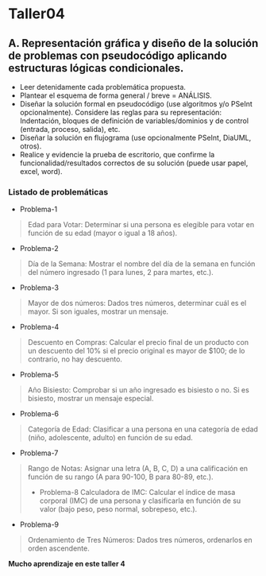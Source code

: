 # Taller04

## A. Representación gráfica y diseño de la solución de problemas con pseudocódigo aplicando estructuras lógicas condicionales.

* Leer detenidamente cada problemática propuesta.
* Plantear el esquema de forma general / breve = ANÁLISIS.
* Diseñar la solución formal en pseudocódigo (use algoritmos y/o PSeInt opcionalmente). Considere las reglas para su representación: Indentación, bloques de definición de variables/dominios y de control (entrada, proceso, salida), etc. 
* Diseñar la solución en flujograma (use opcionalmente PSeInt, DiaUML, otros).
* Realice y evidencie la prueba de escritorio, que confirme la funcionalidad/resultados correctos de su solución (puede usar papel, excel, word).

### Listado de problemáticas
* Problema-1
> Edad para Votar: Determinar si una persona es elegible para votar en función de su edad (mayor o igual a 18 años).
* Problema-2
> Día de la Semana: Mostrar el nombre del día de la semana en función del número ingresado (1 para lunes, 2 para martes, etc.).
* Problema-3
> Mayor de dos números: Dados tres números, determinar cuál es el mayor. Si son iguales, mostrar un mensaje.
* Problema-4
> Descuento en Compras: Calcular el precio final de un producto con un descuento del 10% si el precio original es mayor de $100; de lo contrario, no hay descuento.
* Problema-5
> Año Bisiesto: Comprobar si un año ingresado es bisiesto o no. Si es bisiesto, mostrar un mensaje especial.
* Problema-6
> Categoría de Edad: Clasificar a una persona en una categoría de edad (niño, adolescente, adulto) en función de su edad.
* Problema-7
> Rango de Notas: Asignar una letra (A, B, C, D) a una calificación en función de su rango (A para 90-100, B para 80-89, etc.).
>* Problema-8
Calculadora de IMC: Calcular el índice de masa corporal (IMC) de una persona y clasificarla en función de su valor (bajo peso, peso normal, sobrepeso, etc.). 
* Problema-9
> Ordenamiento de Tres Números: Dados tres números, ordenarlos en orden ascendente.


**Mucho aprendizaje en este taller 4**
